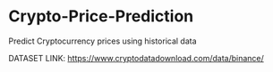 # Crypto-Price-Prediction
Predict Cryptocurrency prices using historical data



DATASET LINK:
https://www.cryptodatadownload.com/data/binance/

